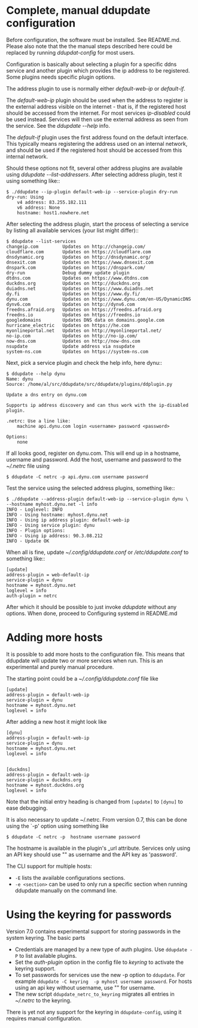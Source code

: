 Complete, manual ddupdate configuration
=======================================

Before configuration, the software must be installed. See README.md.
Please also note that the the manual steps described here could
be replaced by running *ddupdat-config* for most users.

Configuration is basically about selecting a plugin for a specific ddns
service and another plugin which provides the ip address to be registered.
Some plugins needs specific plugin options.

The address plugin to use is normally either *default-web-ip*
or *default-if*.

The *default-web-ip* plugin should be used when the address to register is
the external address visible on the internet - that is, if the registered
host should be accessed from the internet. For most services *ip-disabled*
could be used instead. Services will then use the external address as seen
from the service. See the *ddupdate --help <service>* info.

The *default-if* plugin uses the first address found on the default
interface. This typically means registering the address used on an internal
network, and should be used if the registered host should be accessed from
this internal network.

Should these options not fit, several other address plugins are available
using *ddupdate --list-addressers*.  After selecting address plugin, test
it using something like::

    $ ./ddupdate --ip-plugin default-web-ip --service-plugin dry-run
    dry-run: Using
        v4 address: 83.255.182.111
        v6 address: None
        hostname: host1.nowhere.net

After selecting the address plugin, start the process of selecting a
service by listing all available services (your list might differ)::

    $ ddupdate --list-services
    changeip.com         Updates on http://changeip.com/
    cloudflare.com       Updates on https://cloudflare.com
    dnsdynamic.org       Updates on http://dnsdynamic.org/
    dnsexit.com          Updates on https://www.dnsexit.com
    dnspark.com          Updates on https://dnspark.com/
    dry-run              Debug dummy update plugin
    dtdns.com            Updates on https://www.dtdns.com
    duckdns.org          Updates on http://duckdns.org
    duiadns.net          Updates on https://www.duiadns.net
    dy.fi                Updates on https://www.dy.fi/
    dynu.com             Updates on https://www.dynu.com/en-US/DynamicDNS
    dynv6.com            Updates on http://dynv6.com
    freedns.afraid.org   Updates on https://freedns.afraid.org
    freedns.io           Updates on https://freedns.io
    googledomains        Updates DNS data on domains.google.com
    hurricane_electric   Updates on https://he.com
    myonlineportal.net   Updates on http://myonlineportal.net/
    no-ip.com            Updates on http://no-ip.com/
    now-dns.com          Updates on http://now-dns.com
    nsupdate             Update address via nsupdate
    system-ns.com        Updates on https://system-ns.com

Next, pick a service plugin and check the help info, here dynu::

    $ ddupdate --help dynu
    Name: dynu
    Source: /home/al/src/ddupdate/src/ddupdate/plugins/ddplugin.py

    Update a dns entry on dynu.com

    Supports ip address discovery and can thus work with the ip-disabled
    plugin.

    .netrc: Use a line like:
        machine api.dynu.com login <username> password <password>

    Options:
        none

If all looks good, register on dynu.com. This will end up in a hostname,
username and password. Add the host, username and password to the
_~/.netrc_ file using

    $ ddupdate -C netrc -p api.dynu.com username password

Test the service using the selected address plugins, something like::

    $ ./ddupdate --address-plugin default-web-ip --service-plugin dynu \
    --hostname myhost.dynu.net -l info
    INFO - Loglevel: INFO
    INFO - Using hostname: myhost.dynu.net
    INFO - Using ip address plugin: default-web-ip
    INFO - Using service plugin: dynu
    INFO - Plugin options:
    INFO - Using ip address: 90.3.08.212
    INFO - Update OK

When all is fine, update *~/.config/ddupdate.conf* or */etc/ddupdate.conf* to
something like::

    [update]
    address-plugin = web-default-ip
    service-plugin = dynu
    hostname = myhost.dynu.net
    loglevel = info
    auth-plugin = netrc

After which it should be possible to just invoke *ddupdate* without any
options. When done, proceed to Configuring systemd in README.md

Adding more hosts
=================

It is possible to add more hosts to the configuration file. This means that
ddupdate will update two or more services when run. This is an experimental
and purely manual procedure.

The starting point could be a _~/.config/ddupdate.conf_ file like


    [update]
    address-plugin = default-web-ip
    service-plugin = dynu
    hostname = myhost.dynu.net
    loglevel = info


After adding a new host it might look like

    [dynu]
    address-plugin = default-web-ip
    service-plugin = dynu
    hostname = myhost.dynu.net
    loglevel = info


    [duckdns]
    address-plugin = default-web-ip
    service-plugin = duckdns.org
    hostname = myhost.duckdns.org
    loglevel = info

Note that the initial entry heading is changed from `[update]` to `[dynu]`
to ease debugging.

It is also necessary to update ~/.netrc. From version 0.7, this can be 
done using the `-p' option using something like

    $ ddupdate -C netrc -p  hostname username password

The hostname is available in the plugin's \_url attribute. Services only
using an API key should use "" as username and the API key as 'password'.

The CLI support for multiple hosts:

  - `-E` lists the available configurations sections.
  - `-e <section>` can be used to only run a specific section when running
    ddupdate manually on the command line.


Using the keyring for passwords
===============================

Version 7.0 contains experimental support for storing passwords in the system
keyring.  The basic parts

  - Credentials are managed by a new type of auth plugins. Use `ddupdate -P`
    to list available plugins.
  - Set the _auth-plugin_ option in the config file to _keyring_ to activate
    the keyring support.
  - To set passwords for services use the new -p option to `ddupdate`. For 
    example `ddupdate -C keyring  -p myhost username password`. For hosts
    using an api key without username, use "" for username.
  - The new script `ddupdate_netrc_to_keyring` migrates all entries in
    _~/.netrc_ to the keyring. 

There is yet not any support for the keyring in `ddupdate-config`, using it
requires manual configuration.
